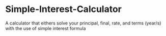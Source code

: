 # Simple-Interest-Calculator
A calculator that eithers solve your principal, final, rate, and terms (year/s) with the use of simple interest formula
